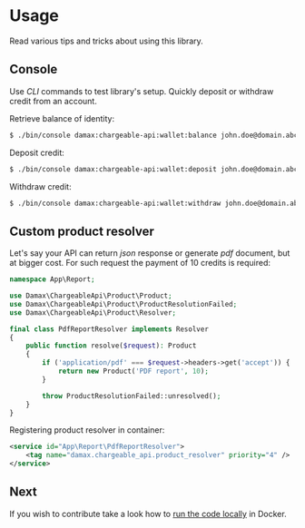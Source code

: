 # Usage

Read various tips and tricks about using this library.

## Console

Use _CLI_ commands to test library's setup. Quickly deposit or withdraw credit from an account.

Retrieve balance of identity:

```bash
$ ./bin/console damax:chargeable-api:wallet:balance john.doe@domain.abc
```

Deposit credit:

```bash
$ ./bin/console damax:chargeable-api:wallet:deposit john.doe@domain.abc 500
```

Withdraw credit:

```bash
$ ./bin/console damax:chargeable-api:wallet:withdraw john.doe@domain.abc 10
```

## Custom product resolver

Let's say your API can return _json_ response or generate _pdf_ document, but at bigger cost.
For such request the payment of 10 credits is required:

```php
namespace App\Report;

use Damax\ChargeableApi\Product\Product;
use Damax\ChargeableApi\Product\ProductResolutionFailed;
use Damax\ChargeableApi\Product\Resolver;

final class PdfReportResolver implements Resolver
{
    public function resolve($request): Product
    {
        if ('application/pdf' === $request->headers->get('accept')) {
            return new Product('PDF report', 10);
        }

        throw ProductResolutionFailed::unresolved();
    }
}
```

Registering product resolver in container:

```xml
<service id="App\Report\PdfReportResolver">
    <tag name="damax.chargeable_api.product_resolver" priority="4" />
</service>
```

## Next

If you wish to contribute take a look how to [run the code locally](development.md) in Docker.
